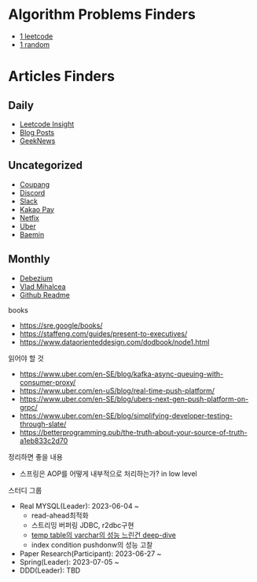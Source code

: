 # Algorithm Problems Finders

- [1 leetcode](https://leetcode.com/problems/random-one-question/algorithms)
- [1 random](https://solved.ac/search?query=%28*b5..p3+-%40%24me%29+%28lang%3Ako+%7C+lang%3Aen%29&sort=random&direction=asc&page=1)

# Articles Finders
## Daily
- [Leetcode Insight](https://leetcode.com/discuss/interview-question?currentPage=1&orderBy=newest_to_oldest&query=)
- [Blog Posts](https://techblogposts.com/)
- [GeekNews](https://news.hada.io/new)

## Uncategorized
- [Coupang](https://medium.com/@coupang-engineering-kr)
- [Discord](https://discord.com/category/engineering)
- [Slack](https://slack.engineering/)
- [Kakao Pay](https://tech.kakaopay.com/)
- [Netfix](https://netflixtechblog.medium.com/)
- [Uber](https://www.uber.com/en-SE/blog/engineering/)
- [Baemin](https://techblog.woowahan.com/)

## Monthly
- [Debezium](https://debezium.io/blog/)
- [Vlad Mihalcea](https://vladmihalcea.com/blog/)
- [Github Readme](https://github.com/readme)

books
- https://sre.google/books/
- https://staffeng.com/guides/present-to-executives/
- https://www.dataorienteddesign.com/dodbook/node1.html

읽어야 할 것
- https://www.uber.com/en-SE/blog/kafka-async-queuing-with-consumer-proxy/
- https://www.uber.com/en-uS/blog/real-time-push-platform/
- https://www.uber.com/en-SE/blog/ubers-next-gen-push-platform-on-grpc/
- https://www.uber.com/en-SE/blog/simplifying-developer-testing-through-slate/
- https://betterprogramming.pub/the-truth-about-your-source-of-truth-a1eb833c2d70

정리하면 좋을 내용
- 스프링은 AOP를 어떻게 내부적으로 처리하는가? in low level

스터디 그룹
- Real MYSQL(Leader): 2023-06-04 ~
  - read-ahead최적화
  - 스트리밍 버퍼링 JDBC, r2dbc구현
  - [temp table의 varchar의 성능 느린건 deep-dive](https://github.com/KSH-code/study/blob/master/varchar-fixed-length.md)
  - index condition pushdonw의 성능 고찰
- Paper Research(Participant): 2023-06-27 ~
- Spring(Leader): 2023-07-05 ~
- DDD(Leader): TBD
